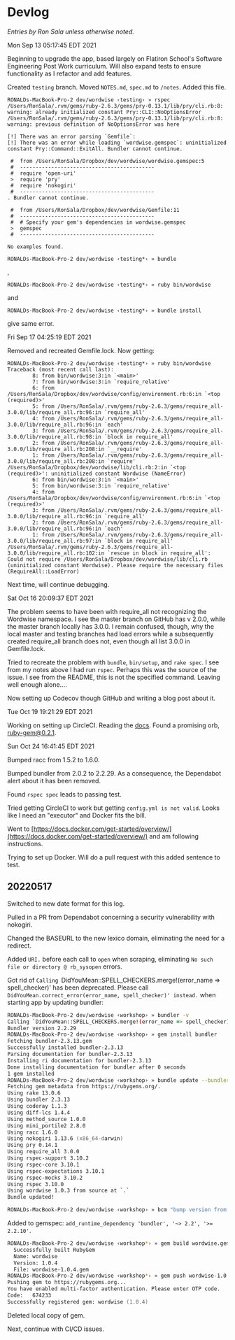 # Devlog

*Entries by Ron Sala unless otherwise noted.*

Mon Sep 13 05:17:45 EDT 2021

Beginning to upgrade the app, based largely on Flatiron School's Software Engineering Post Work curriculum. Will also expand tests to ensure functionality as I refactor and add features.

Created `testing` branch. Moved `NOTES.md`, `spec.md` to `/notes`. Added this file.

```
RONALDs-MacBook-Pro-2 dev/wordwise ‹testing› » rspec
/Users/RonSala/.rvm/gems/ruby-2.6.3/gems/pry-0.13.1/lib/pry/cli.rb:8: warning: already initialized constant Pry::CLI::NoOptionsError
/Users/RonSala/.rvm/gems/ruby-2.6.3/gems/pry-0.13.1/lib/pry/cli.rb:8: warning: previous definition of NoOptionsError was here

[!] There was an error parsing `Gemfile`: 
[!] There was an error while loading `wordwise.gemspec`: uninitialized constant Pry::Command::ExitAll. Bundler cannot continue.

 #  from /Users/RonSala/Dropbox/dev/wordwise/wordwise.gemspec:5
 #  -------------------------------------------
 #  require 'open-uri'
 >  require 'pry'
 #  require 'nokogiri'
 #  -------------------------------------------
. Bundler cannot continue.

 #  from /Users/RonSala/Dropbox/dev/wordwise/Gemfile:11
 #  -------------------------------------------
 #  # Specify your gem's dependencies in wordwise.gemspec
 >  gemspec
 #  -------------------------------------------

No examples found.
```

```
RONALDs-MacBook-Pro-2 dev/wordwise ‹testing*› » bundle
```

,

```
RONALDs-MacBook-Pro-2 dev/wordwise ‹testing*› » ruby bin/wordwise
```

and 


```
RONALDs-MacBook-Pro-2 dev/wordwise ‹testing*› » bundle install
```

give same error.

Fri Sep 17 04:25:19 EDT 2021

Removed and recreated Gemfile.lock. Now getting:

```
RONALDs-MacBook-Pro-2 dev/wordwise ‹testing*› » ruby bin/wordwise
Traceback (most recent call last):
        8: from bin/wordwise:3:in `<main>'
        7: from bin/wordwise:3:in `require_relative'
        6: from /Users/RonSala/Dropbox/dev/wordwise/config/environment.rb:6:in `<top (required)>'
        5: from /Users/RonSala/.rvm/gems/ruby-2.6.3/gems/require_all-3.0.0/lib/require_all.rb:96:in `require_all'
        4: from /Users/RonSala/.rvm/gems/ruby-2.6.3/gems/require_all-3.0.0/lib/require_all.rb:96:in `each'
        3: from /Users/RonSala/.rvm/gems/ruby-2.6.3/gems/require_all-3.0.0/lib/require_all.rb:98:in `block in require_all'
        2: from /Users/RonSala/.rvm/gems/ruby-2.6.3/gems/require_all-3.0.0/lib/require_all.rb:208:in `__require'
        1: from /Users/RonSala/.rvm/gems/ruby-2.6.3/gems/require_all-3.0.0/lib/require_all.rb:208:in `require'
/Users/RonSala/Dropbox/dev/wordwise/lib/cli.rb:2:in `<top (required)>': uninitialized constant Wordwise (NameError)
        6: from bin/wordwise:3:in `<main>'
        5: from bin/wordwise:3:in `require_relative'
        4: from /Users/RonSala/Dropbox/dev/wordwise/config/environment.rb:6:in `<top (required)>'
        3: from /Users/RonSala/.rvm/gems/ruby-2.6.3/gems/require_all-3.0.0/lib/require_all.rb:96:in `require_all'
        2: from /Users/RonSala/.rvm/gems/ruby-2.6.3/gems/require_all-3.0.0/lib/require_all.rb:96:in `each'
        1: from /Users/RonSala/.rvm/gems/ruby-2.6.3/gems/require_all-3.0.0/lib/require_all.rb:97:in `block in require_all'
/Users/RonSala/.rvm/gems/ruby-2.6.3/gems/require_all-3.0.0/lib/require_all.rb:102:in `rescue in block in require_all': Could not require /Users/RonSala/Dropbox/dev/wordwise/lib/cli.rb (uninitialized constant Wordwise). Please require the necessary files (RequireAll::LoadError)
```

Next time, will continue debugging.

Sat Oct 16 20:09:37 EDT 2021

The problem seems to have been with require_all not recognizing the Wordwise namespace. I see the master branch on GitHub has v 2.0.0, while the master branch locally has 3.0.0. I remain confused, though, why the local master and testing branches had load errors while a subsequently created require_all branch does not, even though all list 3.0.0 in Gemfile.lock.

Tried to recreate the problem with `bundle`, `bin/setup`, and `rake spec`. I see from my notes above I had run `rspec`. Perhaps this was the source of the issue. I see from the README, this is not the specified command. Leaving well enough alone....

Now setting up Codecov though GitHub and writing a blog post about it.

Tue Oct 19 19:21:29 EDT 2021

Working on setting up CircleCI. Reading the [docs](https://circleci.com/docs/). Found a promising orb, [ruby-gem@0.2.1](https://circleci.com/developer/orbs/orb/zfhui/ruby-gem?utm_source=google&utm_medium=sem&utm_campaign=sem-google-dg--uscan-en-dsa-maxConv-auth-brand&utm_term=g_b-_c__dsa_&utm_content=&gclid=CjwKCAjw2bmLBhBREiwAZ6ugo5wGiuvzqbtVF5VmMVDdAAoRK9Ikg0qUrJh3chk_mRCGWaDQDK9aBxoCwb0QAvD_BwE).

Sun Oct 24 16:41:45 EDT 2021

Bumped racc from 1.5.2 to 1.6.0.

Bumped bundler from 2.0.2 to 2.2.29. As a consequence, the Dependabot alert about it has been removed.

Found `rspec spec` leads to passing test.

Tried getting CircleCI to work but getting `config.yml is not valid`. Looks like I need an "executor" and Docker fits the bill.

Went to [https://docs.docker.com/get-started/overview/](https://docs.docker.com/get-started/overview/) and am following instructions.

Trying to set up Docker. Will do a pull request with this added sentence to test.

## 20220517

Switched to new date format for this log.

Pulled in a PR from Dependabot concerning a security vulnerability with nokogiri.

Changed the BASEURL to the new lexico domain, eliminating the need for a redirect.

Added `URI.` before each call to `open` when scraping, eliminating `No such file or directory @ rb_sysopen` errors.

Got rid of `Calling `DidYouMean::SPELL_CHECKERS.merge!(error_name => spell_checker)' has been deprecated. Please call `DidYouMean.correct_error(error_name, spell_checker)' instead.` when starting app by updating bundler:

```zsh
RONALDs-MacBook-Pro-2 dev/wordwise ‹workshop› » bundler -v
Calling `DidYouMean::SPELL_CHECKERS.merge!(error_name => spell_checker)' has been deprecated. Please call `DidYouMean.correct_error(error_name, spell_checker)' instead.
Bundler version 2.2.29
RONALDs-MacBook-Pro-2 dev/wordwise ‹workshop› » gem install bundler
Fetching bundler-2.3.13.gem
Successfully installed bundler-2.3.13
Parsing documentation for bundler-2.3.13
Installing ri documentation for bundler-2.3.13
Done installing documentation for bundler after 0 seconds
1 gem installed
RONALDs-MacBook-Pro-2 dev/wordwise ‹workshop› » bundle update --bundler
Fetching gem metadata from https://rubygems.org/.
Using rake 13.0.6
Using bundler 2.3.13
Using coderay 1.1.3
Using diff-lcs 1.4.4
Using method_source 1.0.0
Using mini_portile2 2.8.0
Using racc 1.6.0
Using nokogiri 1.13.6 (x86_64-darwin)
Using pry 0.14.1
Using require_all 3.0.0
Using rspec-support 3.10.2
Using rspec-core 3.10.1
Using rspec-expectations 3.10.1
Using rspec-mocks 3.10.2
Using rspec 3.10.0
Using wordwise 1.0.3 from source at `.`
Bundle updated!
```

```zsh
RONALDs-MacBook-Pro-2 dev/wordwise ‹workshop› » bcm "bump version from 1.0.3 to 1.0.4"
```

Added to gemspec: `add_runtime_dependency 'bundler', '~> 2.2', '>= 2.2.10'`.

```zsh
RONALDs-MacBook-Pro-2 dev/wordwise ‹workshop*› » gem build wordwise.gemspec
  Successfully built RubyGem
  Name: wordwise
  Version: 1.0.4
  File: wordwise-1.0.4.gem
RONALDs-MacBook-Pro-2 dev/wordwise ‹workshop*› » gem push wordwise-1.0.4.gem
Pushing gem to https://rubygems.org...
You have enabled multi-factor authentication. Please enter OTP code.
Code:   674233
Successfully registered gem: wordwise (1.0.4)
```

Deleted local copy of gem.

Next, continue with CI/CD issues.
